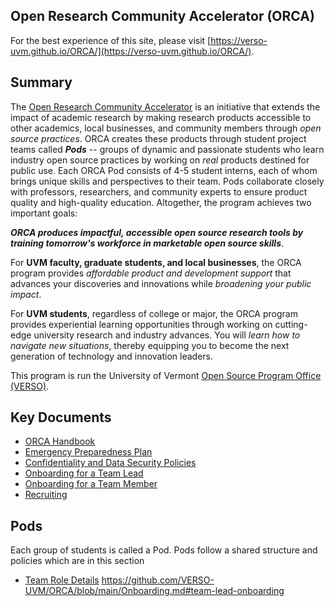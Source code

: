 ## Open Research Community Accelerator (ORCA)
For the best experience of this site, please visit [https://verso-uvm.github.io/ORCA/](https://verso-uvm.github.io/ORCA/).
## Summary
The [Open Research Community Accelerator](https://verso.w3.uvm.edu/orca/) is an initiative that extends the impact of academic research by making research products accessible to other academics, local businesses, and community members through _open source practices_. ORCA creates these products through student project teams called _**Pods**_ -- groups of dynamic and passionate students who learn industry open source practices by working on _real_ products destined for public use. Each ORCA Pod consists of 4-5 student interns, each of whom brings unique skills and perspectives to their team. Pods collaborate closely with professors, researchers, and community experts to ensure product quality and high-quality education. Altogether, the program achieves two important goals:

  _**ORCA produces impactful, accessible open source research tools by training tomorrow's workforce in marketable open source skills**_.

For **UVM faculty, graduate students, and local businesses**, the ORCA program provides _affordable product and development support_ that advances your discoveries and innovations while _broadening your public impact_.

For **UVM students**, regardless of college or major, the ORCA program provides experiential learning opportunities through working on cutting-edge university research and industry advances. You will _learn how to navigate new situations_, thereby equipping you to become the next generation of technology and innovation leaders.

This program is run the University of Vermont [Open Source Program Office (VERSO)](https://verso.w3.uvm.edu).

## Key Documents
* [ORCA Handbook](ORCA_Handbook.md)
* [Emergency Preparedness Plan](Emergency_Preparedness_Plan.md)
* [Confidentiality and Data Security Policies](Confidentiality_and_Data_Security_Policies.md)
* [Onboarding for a Team Lead](Onboarding.md#team-lead-onboarding)
* [Onboarding for a Team Member](Onboarding.md#team-member-onboarding)
* [Recruiting](/Recruiting.md)

## Pods
Each group of students is called a Pod. Pods follow a shared structure and policies which are in this section
- [Team Role Details](ORCA_job_description.md)
https://github.com/VERSO-UVM/ORCA/blob/main/Onboarding.md#team-lead-onboarding
